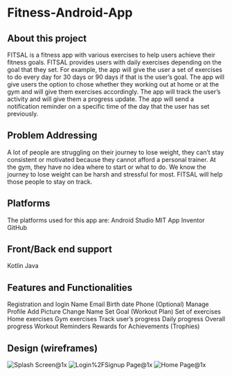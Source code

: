 # Fitness-Android-App

## About this project
FITSAL is a fitness app with various exercises to help users achieve their fitness goals. FITSAL provides users with daily exercises depending on the goal that they set. For example, the app will give the user a set of exercises to do every day for 30 days or 90 days if that is the user’s goal. The app will give users the option to chose whether they working out at home or at the gym and will give them exercises accordingly. 
The app will track the user’s activity and will give them a progress update. The app will send a notification reminder on a specific time of the day that the user has set previously.

## Problem Addressing
A lot of people are struggling on their journey to lose weight, they can’t stay consistent or motivated because they cannot afford a personal trainer. At the gym, they have no idea where to start or what to do. We know the journey to lose weight can be harsh and stressful for most. FITSAL will help those people to stay on track.

## Platforms
The platforms used for this app are:
Android Studio
MIT App Inventor
GitHub

## Front/Back end support
Kotlin
Java

## Features and Functionalities
Registration and login
Name
Email
Birth date
Phone (Optional)
Manage Profile
Add Picture
Change Name
Set Goal (Workout Plan)
Set of exercises
Home exercises
Gym exercises
Track user’s progress
Daily progress
Overall progress
Workout Reminders
Rewards for Achievements (Trophies)

## Design (wireframes)

![Splash Screen@1x](https://user-images.githubusercontent.com/85715477/230732200-0eeba2eb-7117-4d56-8c2d-bc477de9992f.png)
![Login%2FSignup Page@1x](https://user-images.githubusercontent.com/85715477/230732207-55b3dac7-799b-4e0a-bed9-686fd998b446.png)
![Home Page@1x](https://user-images.githubusercontent.com/85715477/230732215-5b712d22-8502-4095-b63a-e510cdea19d3.png)

